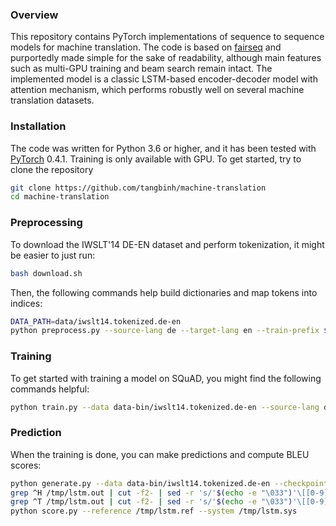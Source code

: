 ### Overview
This repository contains PyTorch implementations of sequence to sequence models for machine translation. The code is based on [fairseq](https://github.com/pytorch/fairseq) and purportedly made simple for the sake of readability, although main features such as multi-GPU training and beam search remain intact. The implemented model is a classic LSTM-based encoder-decoder model with attention mechanism, which performs robustly well on several machine translation datasets.

### Installation
The code was written for Python 3.6 or higher, and it has been tested with [PyTorch](http://pytorch.org/) 0.4.1. Training is only available with GPU. To get started, try to clone the repository

```bash
git clone https://github.com/tangbinh/machine-translation
cd machine-translation
```


### Preprocessing
To download the IWSLT'14 DE-EN dataset and perform tokenization, it might be easier to just run:
```bash
bash download.sh
```
Then, the following commands help build dictionaries and map tokens into indices:
```bash
DATA_PATH=data/iwslt14.tokenized.de-en
python preprocess.py --source-lang de --target-lang en --train-prefix $DATA_PATH/train --valid-prefix $DATA_PATH/valid --test-prefix $DATA_PATH/test --dest-dir data-bin/iwslt14.tokenized.de-en
```

### Training
To get started with training a model on SQuAD, you might find the following commands helpful:
```bash
python train.py --data data-bin/iwslt14.tokenized.de-en --source-lang de --target-lang en --lr 0.25 --clip-norm 0.1 --max-tokens 12000 --save-dir checkpoints/lstm
```

### Prediction
When the training is done, you can make predictions and compute BLEU scores:
```bash
python generate.py --data data-bin/iwslt14.tokenized.de-en --checkpoint-path checkpoints/lstm/checkpoint_best.pt > /tmp/lstm.out
grep ^H /tmp/lstm.out | cut -f2- | sed -r 's/'$(echo -e "\033")'\[[0-9]{1,2}(;([0-9]{1,2})?)?[mK]//g' > /tmp/lstm.sys
grep ^T /tmp/lstm.out | cut -f2- | sed -r 's/'$(echo -e "\033")'\[[0-9]{1,2}(;([0-9]{1,2})?)?[mK]//g' > /tmp/lstm.ref
python score.py --reference /tmp/lstm.ref --system /tmp/lstm.sys
```